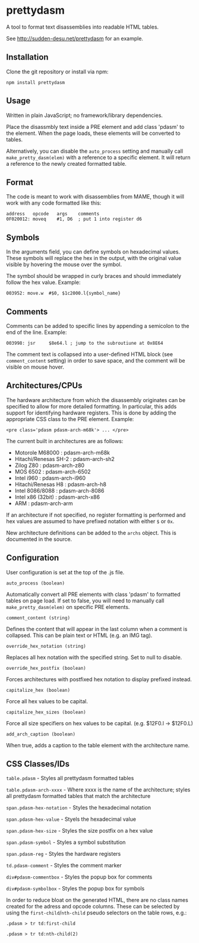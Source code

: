 prettydasm
==========
A tool to format text disassemblies into readable HTML tables.

See http://sudden-desu.net/prettydasm for an example.

Installation
------------
Clone the git repository or install via npm:

    npm install prettydasm

Usage
-----
Written in plain JavaScript; no framework/library dependencies.

Place the disassmbly text inside a PRE element and add class 'pdasm' to the element. When the page loads, these elements will be converted to tables.

Alternatively, you can disable the `auto_process` setting and manually call `make_pretty_dasm(elem)` with a reference to a specific element. It will return a reference to the newly created formatted table.

Format
------
The code is meant to work with disassemblies from MAME, though it will work with any code formatted like this:

    address   opcode   args    comments
    0F020012: moveq    #1, D6  ; put 1 into register d6

Symbols
-------
In the arguments field, you can define symbols on hexadecimal values. These symbols will replace the hex in the output, with the original value visible by hovering the mouse over the symbol.

The symbol should be wrapped in curly braces and should immediately follow the hex value. Example:

    003952: move.w  #$0, $1c2000.l{symbol_name}

Comments
--------
Comments can be added to specific lines by appending a semicolon to the end of the line. Example:

    003998: jsr     $8e64.l ; jump to the subroutiune at 0x8E64

The comment text is collapsed into a user-defined HTML block (see `comment_content` setting) in order to save space, and the comment will be visible on mouse hover.

Architectures/CPUs
------------------
The hardware architecture from which the disassembly originates can be specified to allow for more detailed formatting. In particular, this adds support for identifying hardware registers. This is done by adding the appropriate CSS class to the PRE element. Example:

    <pre class='pdasm pdasm-arch-m68k'> ... </pre>

The current built in architectures are as follows:
 - Motorole M68000 : pdasm-arch-m68k
 - Hitachi/Renesas SH-2 : pdasm-arch-sh2
 - Zilog Z80 : pdasm-arch-z80
 - MOS 6502 : pdasm-arch-6502
 - Intel i960 : pdasm-arch-i960
 - Hitachi/Renesas H8 : pdasm-arch-h8
 - Intel 8086/8088 : pdasm-arch-8086
 - Intel x86 (32bit) : pdasm-arch-x86
 - ARM : pdasm-arch-arm

If an architecture if not specified, no register formatting is performed and hex values are assumed to have prefixed notation with either `$` or `0x`.

New architecture definitions can be added to the `archs` object. This is documented in the source.

Configuration
--------------
User configuration is set at the top of the .js file.

    auto_process (boolean)
Automatically convert all PRE elements with class 'pdasm' to formatted tables on page load. If set to false, you will need to manually call `make_pretty_dasm(elem)` on specific PRE elements.

    comment_content (string)
Defines the content that will appear in the last column when a comment is collapsed. This can be plain text or HTML (e.g. an IMG tag).

    override_hex_notation (string)
Replaces all hex notation with the specified string. Set to null to disable.

    override_hex_postfix (boolean)
Forces architectures with postfixed hex notation to display prefixed instead.

    capitalize_hex (boolean)
Force all hex values to be capital.

    capitalize_hex_sizes (boolean)
Force all size specifiers on hex values to be capital. (e.g. $12F0.l -> $12F0.L)

    add_arch_caption (boolean)
When true, adds a caption to the table element with the architecture name.

CSS Classes/IDs
---------------
`table.pdasm` - Styles all prettydasm formatted tables

`table.pdasm-arch-xxxx` - Where xxxx is the name of the architecture; styles all prettydasm formatted tables that match the architecture

`span.pdasm-hex-notation` - Styles the hexadecimal notation

`span.pdasm-hex-value` - Styels the hexadecimal value

`span.pdasm-hex-size` - Styles the size postfix on a hex value

`span.pdasm-symbol` - Styles a symbol substitution

`span.pdasm-reg` - Styles the hardware registers

`td.pdasm-comment` - Styles the comment marker

`div#pdasm-commentbox` - Styles the popup box for comments

`div#pdasm-symbolbox` - Styles the popup box for symbols

In order to reduce bloat on the generated HTML, there are no class names created for the adress and opcode columns. These can be selected by using the `first-child`/`nth-child` pseudo selectors on the table rows, e.g.:

    .pdasm > tr td:first-child

    .pdasm > tr td:nth-child(2)
